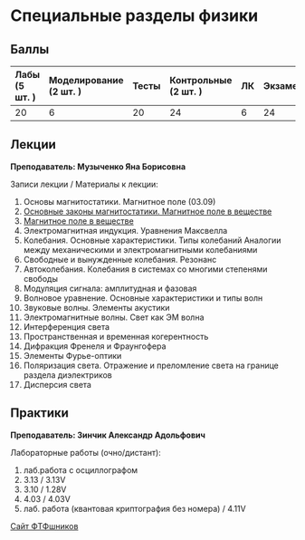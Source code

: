 # Специальные разделы физики

## Баллы

| Лабы \(5 шт. \) | Моделирование \(2 шт. \) | Тесты | Контрольные \(2 шт. \) | ЛК | Экзамен |
| :--- | :--- | :--- | :--- | :--- | :--- |
| 20 | 6 | 20 | 24 | 6 | 24 |

## Лекции

**Преподаватель: Музыченко Яна Борисовна**

Записи лекции / Материалы к лекции:

1. Основы магнитостатики. Магнитное поле \(03.09\)
2. [Основные законы магнитостатики. Магнитное поле в веществе](https://youtu.be/Kg_VI3414Yk)
3. [Магнитное поле в веществе](https://youtu.be/Uzj6DwszQFA)
4. Электромагнитная индукция. Уравнения Максвелла
5. Колебания. Основные характеристики. Типы колебаний Аналогии между механическими и электромагнитными колебаниями
6. Свободные и вынужденные колебания. Резонанс
7. Автоколебания. Колебания в системах со многими степенями свободы
8. Модуляция сигнала: амплитудная и фазовая
9. Волновое уравнение. Основные характеристики и типы волн
10. Звуковые волны. Элементы акустики
11. Электромагнитные волны. Свет как ЭМ волна
12. Интерференция света
13. Пространственная и временная когерентность
14. Дифракция Френеля и Фраунгофера
15. Элементы Фурье-оптики
16. Поляризация света. Отражение и преломление света на границе раздела диэлектриков
17. Дисперсия света

## Практики

**Преподаватель: Зинчик Александр Адольфович**

Лабораторные работы \(очно/дистант\):

1. лаб.работа с осциллографом
2. 3.13 / 3.13V
3. 3.10 / 1.28V
4. 4.03 / 4.03V
5. лаб. работа \(квантовая криптография без номера\) / 4.11V

[Сайт ФТФшников](https://study.physics.itmo.ru)

